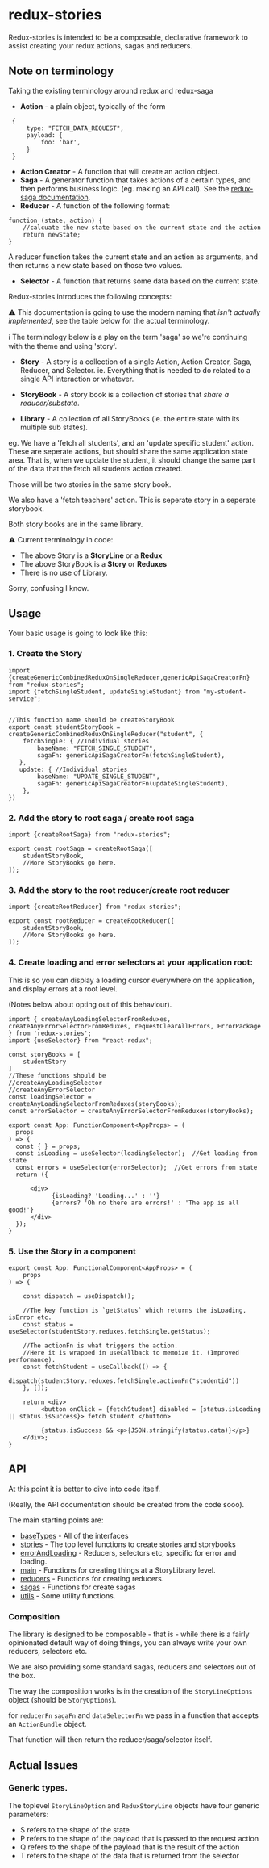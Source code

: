 # redux-stories

Redux-stories is intended to be a composable, declarative framework to assist creating your redux actions, sagas and reducers. 

## Note on terminology 

Taking the existing terminology around redux and redux-saga

- **Action** - a plain object, typically of the form
```
 {
     type: "FETCH_DATA_REQUEST", 
     payload: {
         foo: 'bar', 
     }
 }

```

- **Action Creator** - A function that will create an action object. 
- **Saga** - A generator function that takes actions of a certain types, and then performs business logic. (eg. making an API call). See the [redux-saga documentation](https://redux-saga.js.org/docs/introduction/BeginnerTutorial.html).
- **Reducer** - A function of the following format: 
```
function (state, action) {
    //calcuate the new state based on the current state and the action
    return newState; 
}
```
A reducer function takes the current state and an action as arguments, and then returns a new state based on those two values. 

- **Selector** - A function that returns some data based on the current state. 


Redux-stories introduces the following concepts: 

⚠️ This documentation is going to use the modern naming that *isn't actually implemented*, see the table below for the actual terminology. 

ℹ️ The terminology below is a play on the term 'saga' so we're continuing with the theme and using 'story'. 

- **Story**  - A story is a collection of a single Action, Action Creator, Saga, Reducer, and Selector. ie. Everything that is needed to do related to a single API interaction or whatever. 

- **StoryBook** - A story book is a collection of stories that *share a reducer/substate*. 

- **Library** - A collection of all StoryBooks (ie. the entire state with its multiple sub states). 

eg. We have a 'fetch all students', and an 'update specific student' action. These are seperate actions, but should share the same application state area. That is, when we update the student, it should change the same part of the data that the fetch all students action created. 

Those will be two stories in the same story book. 

We also have a 'fetch teachers' action. This is seperate story in a seperate storybook. 

Both story books are in the same library. 

⚠️ Current terminology in code: 

- The above Story is a **StoryLine** or a **Redux**
- The above StoryBook is a **Story** or **Reduxes**
- There is no use of Library. 

Sorry, confusing I know. 


## Usage

Your basic usage is going to look like this: 


### 1. Create the Story
```
import {createGenericCombinedReduxOnSingleReducer,genericApiSagaCreatorFn} from "redux-stories"; 
import {fetchSingleStudent, updateSingleStudent} from "my-student-service";


//This function name should be createStoryBook
export const studentStoryBook = createGenericCombinedReduxOnSingleReducer("student", {
    fetchSingle: { //Individual stories
        baseName: "FETCH_SINGLE_STUDENT",
        sagaFn: genericApiSagaCreatorFn(fetchSingleStudent),   
   }, 
   update: { //Individual stories
        baseName: "UPDATE_SINGLE_STUDENT",
        sagaFn: genericApiSagaCreatorFn(updateSingleStudent),  
    }, 
})
```

### 2. Add the story to root saga / create root saga

```
import {createRootSaga} from "redux-stories"; 

export const rootSaga = createRootSaga([
    studentStoryBook,
    //More StoryBooks go here. 
]); 
```

### 3. Add the story to the root reducer/create root reducer

```
import {createRootReducer} from "redux-stories"; 

export const rootReducer = createRootReducer([
    studentStoryBook,
    //More StoryBooks go here. 
]); 
```


### 4. Create loading and error selectors at your application root: 

This is so you can display a loading cursor everywhere on the application, and display errors at a root level. 

(Notes below about opting out of this behaviour). 

```
import { createAnyLoadingSelectorFromReduxes, createAnyErrorSelectorFromReduxes, requestClearAllErrors, ErrorPackage } from 'redux-stories';
import {useSelector} from "react-redux"; 

const storyBooks = [
    studentStory
]
//These functions should be 
//createAnyLoadingSelector
//createAnyErrorSelector
const loadingSelector = createAnyLoadingSelectorFromReduxes(storyBooks);
const errorSelector = createAnyErrorSelectorFromReduxes(storyBooks);

export const App: FunctionComponent<AppProps> = (
  props
) => {
  const { } = props;
  const isLoading = useSelector(loadingSelector);  //Get loading from state
  const errors = useSelector(errorSelector);  //Get errors from state
  return ({

      <div> 
            {isLoading? 'Loading...' : ''}
            {errors? 'Oh no there are errors!' : 'The app is all good!'}
      </div> 
  }); 
}
```

### 5. Use the Story in a component 
```
export const App: FunctionalComponent<AppProps> = (
    props
) => {

    const dispatch = useDispatch(); 

    //The key function is `getStatus` which returns the isLoading, isError etc. 
    const status = useSelector(studentStory.reduxes.fetchSingle.getStatus); 

    //The actionFn is what triggers the action. 
    //Here it is wrapped in useCallback to memoize it. (Improved performance). 
    const fetchStudent = useCallback(() => {
        dispatch(studentStory.reduxes.fetchSingle.actionFn("studentid"))
    }, []); 

    return <div> 
         <button onClick = {fetchStudent} disabled = {status.isLoading || status.isSuccess}> fetch student </button> 

         {status.isSuccess && <p>{JSON.stringify(status.data)}</p>}
    </div>; 
}
```

## API

At this point it is better to dive into code itself. 

(Really, the API documentation should be created from the code sooo). 


The main starting points are: 

- [baseTypes](./src/baseTypes.ts) - All of the interfaces 
- [stories](./src/stories.ts) - The top level functions to create stories and storybooks
- [errorAndLoading](./src/errorAndLoading.ts) - Reducers, selectors etc, specific for error and loading. 
- [main](./src/main.ts) - Functions for creating things at a StoryLibrary level. 
- [reducers](./src/reducers.ts) - Functions for creating reducers. 
- [sagas](./src/sagas.ts) - Functions for create sagas
- [utils](./src/util.ts) - Some utility functions. 

### Composition 

The library is designed to be composable - that is - while there is a fairly opinionated default way of doing things, you can always write your own reducers, selectors etc. 

We are also providing some standard sagas, reducers and selectors out of the box. 

The way the composition works is in the creation of the `StoryLineOptions` object (should be `StoryOptions`). 

for `reducerFn` `sagaFn` and `dataSelectorFn` we pass in a function that accepts an `ActionBundle` object. 

That function will then return the reducer/saga/selector itself. 


## Actual Issues

### Generic types. 

The toplevel `StoryLineOption` and `ReduxStoryLine` objects have four generic parameters: 

- S refers to the shape of the state
- P refers to the shape of the payload that is passed to the request action
- Q refers to the shape of the payload that is the result of the action
- T refers to the shape of the data that is returned from the selector
